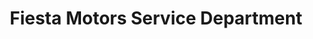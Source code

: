 ---
title: "Fiesta Motors Service Department"
url: /lubbock/fiesta-motors-service-department/
shop: Autowerkstatt
---